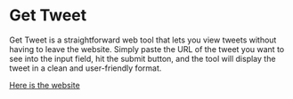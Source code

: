 # Get Tweet


Get Tweet is a straightforward web tool that lets you view tweets without having to leave the website. Simply paste the URL of the tweet you want to see into the input field, hit the submit button, and the tool will display the tweet in a clean and user-friendly format.

[Here is the website](https://peace0907.me/Get_Tweet/)
